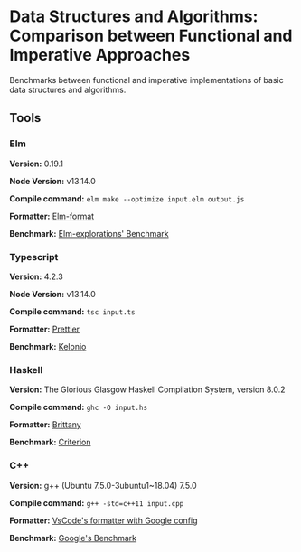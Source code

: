 # Data Structures and Algorithms: Comparison between Functional and Imperative Approaches

Benchmarks between functional and imperative implementations of basic data structures and algorithms.

## Tools

### Elm

**Version:** 0.19.1

**Node Version:** v13.14.0

**Compile command:** `elm make --optimize input.elm output.js`

**Formatter:** [Elm-format](https://github.com/avh4/elm-format)

**Benchmark:** [Elm-explorations' Benchmark](https://github.com/elm-explorations/benchmark)

### Typescript

**Version:** 4.2.3

**Node Version:** v13.14.0

**Compile command:** `tsc input.ts`

**Formatter:** [Prettier](https://prettier.io/)

**Benchmark:** [Kelonio](https://github.com/mtkennerly/kelonio)

### Haskell

**Version:** The Glorious Glasgow Haskell Compilation System, version 8.0.2

**Compile command:** `ghc -O input.hs`

**Formatter:** [Brittany](https://hackage.haskell.org/package/brittany)

**Benchmark:** [Criterion](http://www.serpentine.com/criterion/)

### C++

**Version:** g++ (Ubuntu 7.5.0-3ubuntu1~18.04) 7.5.0

**Compile command:** `g++ -std=c++11 input.cpp`

**Formatter:** [VsCode's formatter with Google config](https://code.visualstudio.com/)

**Benchmark:** [Google's Benchmark](https://github.com/google/benchmark)

